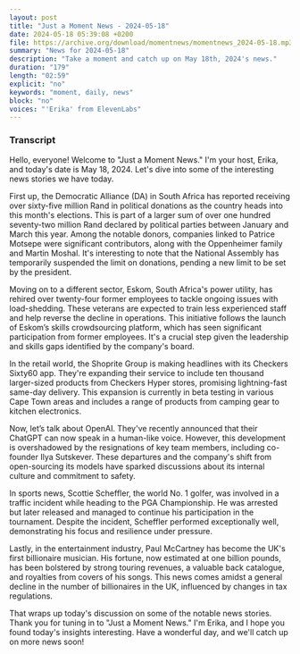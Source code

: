 ```yaml
---
layout: post
title: "Just a Moment News - 2024-05-18"
date: 2024-05-18 05:39:08 +0200
file: https://archive.org/download/momentnews/momentnews_2024-05-18.mp3
summary: "News for 2024-05-18"
description: "Take a moment and catch up on May 18th, 2024's news."
duration: "179"
length: "02:59"
explicit: "no"
keywords: "moment, daily, news"
block: "no"
voices: "'Erika' from ElevenLabs"
---
```


### Transcript

Hello, everyone! Welcome to "Just a Moment News." I'm your host, Erika, and today's date is May 18, 2024. Let's dive into some of the interesting news stories we have today.

First up, the Democratic Alliance (DA) in South Africa has reported receiving over sixty-five million Rand in political donations as the country heads into this month's elections. This is part of a larger sum of over one hundred seventy-two million Rand declared by political parties between January and March this year. Among the notable donors, companies linked to Patrice Motsepe were significant contributors, along with the Oppenheimer family and Martin Moshal. It's interesting to note that the National Assembly has temporarily suspended the limit on donations, pending a new limit to be set by the president.

Moving on to a different sector, Eskom, South Africa's power utility, has rehired over twenty-four former employees to tackle ongoing issues with load-shedding. These veterans are expected to train less experienced staff and help reverse the decline in operations. This initiative follows the launch of Eskom’s skills crowdsourcing platform, which has seen significant participation from former employees. It's a crucial step given the leadership and skills gaps identified by the company's board.

In the retail world, the Shoprite Group is making headlines with its Checkers Sixty60 app. They're expanding their service to include ten thousand larger-sized products from Checkers Hyper stores, promising lightning-fast same-day delivery. This expansion is currently in beta testing in various Cape Town areas and includes a range of products from camping gear to kitchen electronics.

Now, let’s talk about OpenAI. They've recently announced that their ChatGPT can now speak in a human-like voice. However, this development is overshadowed by the resignations of key team members, including co-founder Ilya Sutskever. These departures and the company's shift from open-sourcing its models have sparked discussions about its internal culture and commitment to safety.

In sports news, Scottie Scheffler, the world No. 1 golfer, was involved in a traffic incident while heading to the PGA Championship. He was arrested but later released and managed to continue his participation in the tournament. Despite the incident, Scheffler performed exceptionally well, demonstrating his focus and resilience under pressure.

Lastly, in the entertainment industry, Paul McCartney has become the UK's first billionaire musician. His fortune, now estimated at one billion pounds, has been bolstered by strong touring revenues, a valuable back catalogue, and royalties from covers of his songs. This news comes amidst a general decline in the number of billionaires in the UK, influenced by changes in tax regulations.

That wraps up today's discussion on some of the notable news stories. Thank you for tuning in to "Just a Moment News." I'm Erika, and I hope you found today's insights interesting. Have a wonderful day, and we'll catch up on more news soon!
